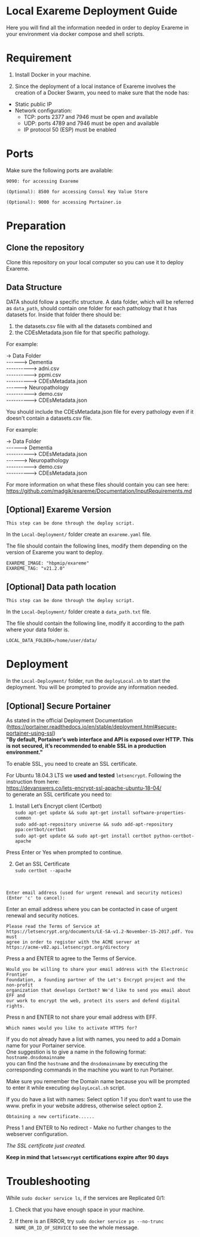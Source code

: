 # Local Exareme Deployment Guide

Here you will find all the information needed in order to deploy Exareme in your environment via docker compose and shell scripts.

# Requirement

1) Install Docker in your machine.

2) Since the deployment of a local instance of Exareme involves the creation of a Docker Swarm, you need to make sure that the node has:

- Static public IP
- Network configuration:
  * TCP: ports 2377 and 7946 must be open and available
  * UDP: ports 4789 and 7946 must be open and available
  * IP protocol 50 (ESP) must be enabled

# Ports

Make sure the following ports are available:

```9090: for accessing Exareme```

```(Optional): 8500 for accessing Consul Key Value Store``` 

```(Optional): 9000 for accessing Portainer.io```

# Preparation

## Clone the repository 

Clone this repository on your local computer so you can use it to deploy Exareme.

## Data Structure
DATA should follow a specific structure. A data folder, which will be referred as  ```data_path```, should contain one
folder for each pathology that it has datasets for. Inside that folder there should be:

1) the datasets.csv file with all the datasets combined and
2) the CDEsMetadata.json file for that specific pathology.

For example:

-> Data Folder <br />
------> Dementia <br />
----------> adni.csv <br />
----------> ppmi.csv <br />
----------> CDEsMetadata.json <br />
------> Neuropathology <br />
----------> demo.csv <br />
----------> CDEsMetadata.json <br />

You should include the CDEsMetadata.json file for every pathology even if it doesn't contain a datasets.csv file.

For example:

-> Data Folder <br />
------> Dementia <br />
----------> CDEsMetadata.json <br />
------> Neuropathology <br />
----------> demo.csv <br />
----------> CDEsMetadata.json <br />

For more information on what these files should contain you can see here:
https://github.com/madgik/exareme/Documentation/InputRequirements.md


## [Optional] Exareme Version 
```This step can be done through the deploy script.```

In the ```Local-Deployment/``` folder create an ```exareme.yaml``` file.

The file should contain the following lines, modify them depending on the version of Exareme you want to deploy.

```
EXAREME_IMAGE: "hbpmip/exareme"
EXAREME_TAG: "v21.2.0"
```

## [Optional] Data path location
```This step can be done through the deploy script.```

In the ```Local-Deployment/``` folder create a ```data_path.txt``` file.

The file should contain the following line, modify it according to the path where your data folder is.

```
LOCAL_DATA_FOLDER=/home/user/data/
```

# Deployment

In the ```Local-Deployment/``` folder, run the ```deployLocal.sh``` to start the deployment.
You will be prompted to provide any information needed.

## [Optional] Secure Portainer

As stated in the official Deployment Documentation<br />
(https://portainer.readthedocs.io/en/stable/deployment.html#secure-portainer-using-ssl) <br />
**"By default, Portainer’s web interface and API is exposed over HTTP. This is not secured, it’s recommended to enable SSL in a production environment."** <br />

To enable SSL, you need to create an SSL certificate. <br />

For Ubuntu 18.04.3 LTS we **used and tested** ```letsencrypt```. Following the instruction from here: <br />
https://devanswers.co/lets-encrypt-ssl-apache-ubuntu-18-04/ <br />
to generate an SSL certificate you need to:

1. Install Let’s Encrypt client (Certbot) <br />
```sudo apt-get update && sudo apt-get install software-properties-common``` <br />
```sudo add-apt-repository universe && sudo add-apt-repository ppa:certbot/certbot``` <br />
```sudo apt-get update && sudo apt-get install certbot python-certbot-apache``` <br />

Press Enter or Yes when prompted to continue.

2. Get an SSL Certificate <br />
```sudo certbot --apache```
<br />

```
Enter email address (used for urgent renewal and security notices) (Enter 'c' to cancel):
``` 

Enter an email address where you can be contacted in case of urgent renewal and security notices. <br />

```
Please read the Terms of Service at
https://letsencrypt.org/documents/LE-SA-v1.2-November-15-2017.pdf. You must
agree in order to register with the ACME server at
https://acme-v02.api.letsencrypt.org/directory 
```

Press a and ENTER to agree to the Terms of Service.<br />

```
Would you be willing to share your email address with the Electronic Frontier
Foundation, a founding partner of the Let's Encrypt project and the non-profit
organization that develops Certbot? We'd like to send you email about EFF and
our work to encrypt the web, protect its users and defend digital rights.
```

Press n and ENTER to not share your email address with EFF. <br />

```
Which names would you like to activate HTTPS for?
```

If you do not already have a list with names, you need to add a Domain name for your Portainer service.<br />
One suggestion is to give a name in the following format: <br />
```hostname.dnsdomainname```<br />
you can find the ```hostname``` and the ```dnsdomainname``` by executing the corresponding commands in the machine you want to run Portainer.

Make sure you remember the Domain name because you will be prompted to enter it while executing ```deployLocal.sh``` script.

If you do have a list with names:
Select option 1 if you don’t want to use the www. prefix in your website address, otherwise select option 2.
<br />

```
Obtaining a new certificate......
```

Press 1 and ENTER to No redirect - Make no further changes to the webserver configuration. <br />

*The SSL certificate just created.* <br />

**Keep in mind that ```letsencrypt``` certifications expire after 90 days** <br />

# Troubleshooting

While ```sudo docker service ls```, if the services are Replicated 0/1:

1) Check that you have enough space in your machine.

2) If there is an ERROR, try ```sudo docker service ps --no-trunc NAME_OR_ID_OF_SERVICE``` to see the whole message.
